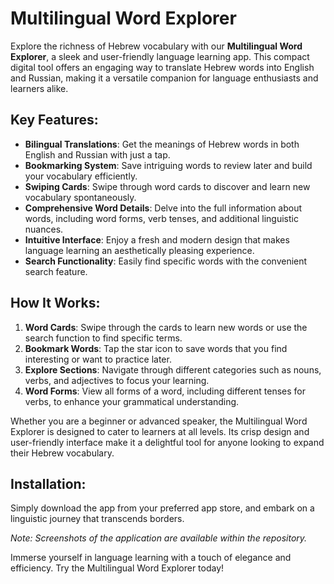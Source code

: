# Multilingual Word Explorer

Explore the richness of Hebrew vocabulary with our **Multilingual Word Explorer**, a sleek and user-friendly language learning app. This compact digital tool offers an engaging way to translate Hebrew words into English and Russian, making it a versatile companion for language enthusiasts and learners alike.

## Key Features:

- **Bilingual Translations**: Get the meanings of Hebrew words in both English and Russian with just a tap.
- **Bookmarking System**: Save intriguing words to review later and build your vocabulary efficiently.
- **Swiping Cards**: Swipe through word cards to discover and learn new vocabulary spontaneously.
- **Comprehensive Word Details**: Delve into the full information about words, including word forms, verb tenses, and additional linguistic nuances.
- **Intuitive Interface**: Enjoy a fresh and modern design that makes language learning an aesthetically pleasing experience.
- **Search Functionality**: Easily find specific words with the convenient search feature.

## How It Works:

1. **Word Cards**: Swipe through the cards to learn new words or use the search function to find specific terms.
2. **Bookmark Words**: Tap the star icon to save words that you find interesting or want to practice later.
3. **Explore Sections**: Navigate through different categories such as nouns, verbs, and adjectives to focus your learning.
4. **Word Forms**: View all forms of a word, including different tenses for verbs, to enhance your grammatical understanding.

Whether you are a beginner or advanced speaker, the Multilingual Word Explorer is designed to cater to learners at all levels. Its crisp design and user-friendly interface make it a delightful tool for anyone looking to expand their Hebrew vocabulary.

## Installation:

Simply download the app from your preferred app store, and embark on a linguistic journey that transcends borders.

_Note: Screenshots of the application are available within the repository._

Immerse yourself in language learning with a touch of elegance and efficiency. Try the Multilingual Word Explorer today!
